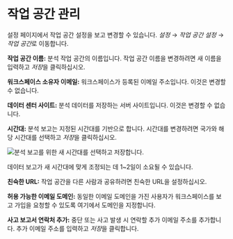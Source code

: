 # 작업 공간 관리

설정 페이지에서 작업 공간 설정을 보고 변경할 수 있습니다. *설정* &rarr; *작업 공간 설정* &rarr; *작업 공간*로 이동합니다.

**작업 공간 이름:** 분석 작업 공간의 이름입니다. 작업 공간 이름을 변경하려면 새 이름을 입력하고 *저장*을 클릭하십시오.

**워크스페이스 소유자 이메일:** 워크스페이스가 등록된 이메일 주소입니다. 이것은 변경할 수 없습니다.

**데이터 센터 사이트:** 분석 데이터를 저장하는 서버 사이트입니다. 이것은 변경할 수 없습니다.

**시간대:** 분석 보고는 지정된 시간대를 기반으로 합니다. 시간대를 변경하려면 국가와 해당 시간대를 선택하고 *저장*을 클릭하십시오.

![분석 보고를 위한 새 시간대를 선택하고 저장합니다.](./managing-workspaces/images/01.png)

데이터 보고가 새 시간대에 맞게 조정되는 데 1~2일이 소요될 수 있습니다.

**친숙한 URL:** 작업 공간을 다른 사람과 공유하려면 친숙한 URL을 설정하십시오.

**허용 가능한 이메일 도메인:** 동일한 이메일 도메인을 가진 사용자가 워크스페이스를 보고 가입을 요청할 수 있도록 여기에서 도메인을 지정합니다.

**사고 보고서 연락처 추가:** 중단 또는 사고 발생 시 연락할 추가 이메일 주소를 추가합니다. 추가 이메일 주소를 입력하고 *저장*을 클릭합니다.
